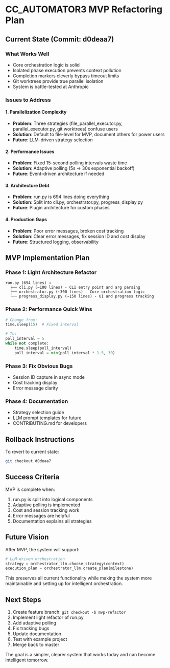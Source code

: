 # CC_AUTOMATOR3 MVP Refactoring Plan

## Current State (Commit: d0deaa7)

### What Works Well
- Core orchestration logic is solid
- Isolated phase execution prevents context pollution  
- Completion markers cleverly bypass timeout limits
- Git worktrees provide true parallel isolation
- System is battle-tested at Anthropic

### Issues to Address

#### 1. Parallelization Complexity
- **Problem**: Three strategies (file_parallel_executor.py, parallel_executor.py, git worktrees) confuse users
- **Solution**: Default to file-level for MVP, document others for power users
- **Future**: LLM-driven strategy selection

#### 2. Performance Issues
- **Problem**: Fixed 15-second polling intervals waste time
- **Solution**: Adaptive polling (5s → 30s exponential backoff)
- **Future**: Event-driven architecture if needed

#### 3. Architecture Debt  
- **Problem**: run.py is 694 lines doing everything
- **Solution**: Split into cli.py, orchestrator.py, progress_display.py
- **Future**: Plugin architecture for custom phases

#### 4. Production Gaps
- **Problem**: Poor error messages, broken cost tracking
- **Solution**: Clear error messages, fix session ID and cost display
- **Future**: Structured logging, observability

## MVP Implementation Plan

### Phase 1: Light Architecture Refactor
```
run.py (694 lines) → 
  ├── cli.py (~100 lines) - CLI entry point and arg parsing
  ├── orchestrator.py (~300 lines) - Core orchestration logic  
  └── progress_display.py (~150 lines) - UI and progress tracking
```

### Phase 2: Performance Quick Wins
```python
# Change from:
time.sleep(15)  # Fixed interval

# To:
poll_interval = 5
while not complete:
    time.sleep(poll_interval)
    poll_interval = min(poll_interval * 1.5, 30)
```

### Phase 3: Fix Obvious Bugs
- Session ID capture in async mode
- Cost tracking display
- Error message clarity

### Phase 4: Documentation
- Strategy selection guide
- LLM prompt templates for future
- CONTRIBUTING.md for developers

## Rollback Instructions

To revert to current state:
```bash
git checkout d0deaa7
```

## Success Criteria

MVP is complete when:
1. run.py is split into logical components
2. Adaptive polling is implemented
3. Cost and session tracking work
4. Error messages are helpful
5. Documentation explains all strategies

## Future Vision

After MVP, the system will support:
```python
# LLM-driven orchestration
strategy = orchestrator_llm.choose_strategy(context)
execution_plan = orchestrator_llm.create_plan(milestone)
```

This preserves all current functionality while making the system more maintainable and setting up for intelligent orchestration.

## Next Steps

1. Create feature branch: `git checkout -b mvp-refactor`
2. Implement light refactor of run.py
3. Add adaptive polling
4. Fix tracking bugs
5. Update documentation
6. Test with example project
7. Merge back to master

The goal is a simpler, clearer system that works today and can become intelligent tomorrow.